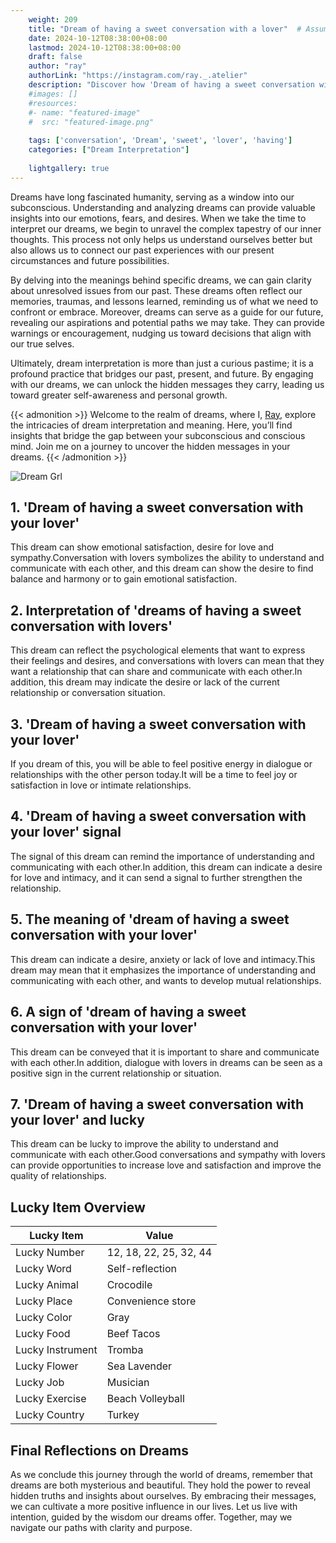 ```yaml
---
    weight: 209
    title: "Dream of having a sweet conversation with a lover"  # Assuming 'title' column exists
    date: 2024-10-12T08:38:00+08:00
    lastmod: 2024-10-12T08:38:00+08:00
    draft: false
    author: "ray"
    authorLink: "https://instagram.com/ray._.atelier"
    description: "Discover how 'Dream of having a sweet conversation with a lover' can interpret your future and uncover its significant meanings in your life."
    #images: []
    #resources:
    #- name: "featured-image"
    #  src: "featured-image.png"
    
    tags: ['conversation', 'Dream', 'sweet', 'lover', 'having']
    categories: ["Dream Interpretation"]
    
    lightgallery: true
---
```

    
Dreams have long fascinated humanity, serving as a window into our subconscious. Understanding and analyzing dreams can provide valuable insights into our emotions, fears, and desires. When we take the time to interpret our dreams, we begin to unravel the complex tapestry of our inner thoughts. This process not only helps us understand ourselves better but also allows us to connect our past experiences with our present circumstances and future possibilities.

By delving into the meanings behind specific dreams, we can gain clarity about unresolved issues from our past. These dreams often reflect our memories, traumas, and lessons learned, reminding us of what we need to confront or embrace. Moreover, dreams can serve as a guide for our future, revealing our aspirations and potential paths we may take. They can provide warnings or encouragement, nudging us toward decisions that align with our true selves.

Ultimately, dream interpretation is more than just a curious pastime; it is a profound practice that bridges our past, present, and future. By engaging with our dreams, we can unlock the hidden messages they carry, leading us toward greater self-awareness and personal growth.

{{< admonition >}}
Welcome to the realm of dreams, where I, [Ray](https://instagram.com/ray._.atelier), explore the intricacies of dream interpretation and meaning. Here, you’ll find insights that bridge the gap between your subconscious and conscious mind. Join me on a journey to uncover the hidden messages in your dreams.
{{< /admonition >}}

![Dream Grl](https://cdn.pixabay.com/photo/2017/11/02/03/35/gothic-2910057_1280.jpg "Dream Grl")

## 1. 'Dream of having a sweet conversation with your lover'
This dream can show emotional satisfaction, desire for love and sympathy.Conversation with lovers symbolizes the ability to understand and communicate with each other, and this dream can show the desire to find balance and harmony or to gain emotional satisfaction.

## 2. Interpretation of 'dreams of having a sweet conversation with lovers'
This dream can reflect the psychological elements that want to express their feelings and desires, and conversations with lovers can mean that they want a relationship that can share and communicate with each other.In addition, this dream may indicate the desire or lack of the current relationship or conversation situation.

## 3. 'Dream of having a sweet conversation with your lover'
If you dream of this, you will be able to feel positive energy in dialogue or relationships with the other person today.It will be a time to feel joy or satisfaction in love or intimate relationships.

## 4. 'Dream of having a sweet conversation with your lover' signal
The signal of this dream can remind the importance of understanding and communicating with each other.In addition, this dream can indicate a desire for love and intimacy, and it can send a signal to further strengthen the relationship.

## 5. The meaning of 'dream of having a sweet conversation with your lover'
This dream can indicate a desire, anxiety or lack of love and intimacy.This dream may mean that it emphasizes the importance of understanding and communicating with each other, and wants to develop mutual relationships.

## 6. A sign of 'dream of having a sweet conversation with your lover'
This dream can be conveyed that it is important to share and communicate with each other.In addition, dialogue with lovers in dreams can be seen as a positive sign in the current relationship or situation.

## 7. 'Dream of having a sweet conversation with your lover' and lucky
This dream can be lucky to improve the ability to understand and communicate with each other.Good conversations and sympathy with lovers can provide opportunities to increase love and satisfaction and improve the quality of relationships.

## Lucky Item Overview
| Lucky Item          | Value              |
|---------------|--------------------|
| Lucky Number        | 12, 18, 22, 25, 32, 44  |
| Lucky Word          | Self-reflection |
| Lucky Animal        | Crocodile |
| Lucky Place         | Convenience store     |
| Lucky Color         | Gray     |
| Lucky Food          | Beef Tacos      |
| Lucky Instrument    | Tromba |
| Lucky Flower        | Sea Lavender    |
| Lucky Job           | Musician       |
| Lucky Exercise      | Beach Volleyball  |
| Lucky Country       | Turkey    |


##  Final Reflections on Dreams

As we conclude this journey through the world of dreams, remember that dreams are both mysterious and beautiful. They hold the power to reveal hidden truths and insights about ourselves. By embracing their messages, we can cultivate a more positive influence in our lives. Let us live with intention, guided by the wisdom our dreams offer. Together, may we navigate our paths with clarity and purpose.
